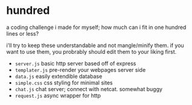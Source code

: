 # hundred

a coding challenge i made for myself; how much
can i fit in one hundred lines or less?

i'll try to keep these understandable and not
mangle/minify them. if you want to use them,
you probrably should edit them to your liking
first.

- `server.js` basic http server based off of express
- `templater.js` pre-render your webpages server side
- `data.js` easily extendible database
- `simple.css` css styling for minimal sites
- `chat.js` chat server; connect with netcat. somewhat buggy
- `request.js` async wrapper for http

